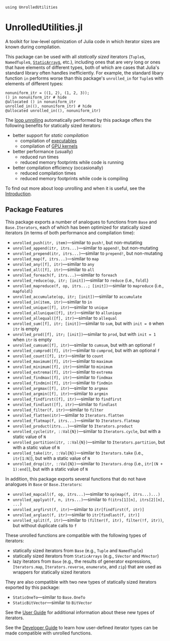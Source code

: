 ```@setup inference_test
using UnrolledUtilities
```

#  UnrolledUtilities.jl

A toolkit for low-level optimization of Julia code in which iterator sizes are
known during compilation.

This package can be used with all *statically sized* iterators (`Tuple`s,
`NamedTuple`s, [`StaticArray`s](https://github.com/JuliaArrays/StaticArrays.jl),
etc.), including ones that are very long or ones that have elements of different
types, both of which are cases that Julia's standard library often handles
inefficiently. For example, the standard libary function `in` performs worse
than this package's `unrolled_in` for `Tuple`s with elements of different types:

```@repl inference_test
nonuniform_itr = ((1, 2), (1, 2, 3));
() in nonuniform_itr # hide
@allocated () in nonuniform_itr
unrolled_in((), nonuniform_itr) # hide
@allocated unrolled_in((), nonuniform_itr)
```

The [loop unrolling](https://en.wikipedia.org/wiki/Loop_unrolling) automatically
performed by this package offers the following benefits for statically sized
iterators:
- better support for *static compilation*
  - compilation of [executables](https://github.com/tshort/StaticCompiler.jl)
  - compilation of [GPU kernels](https://github.com/JuliaGPU/CUDA.jl)
- better performance (usually)
  - reduced run times
  - reduced memory footprints while code is running
- better compilation efficiency (occasionally)
  - reduced compilation times
  - reduced memory footprints while code is compiling

To find out more about loop unrolling and when it is useful, see the
[Introduction](introduction.md).

## Package Features

This package exports a number of analogues to functions from `Base` and
`Base.Iterators`, each of which has been optimized for statically sized
iterators (in terms of both performance and compilation time):
- `unrolled_push(itr, item)`—similar to `push!`, but non-mutating
- `unrolled_append(itr, itrs...)`—similar to `append!`, but non-mutating
- `unrolled_prepend(itr, itrs...)`—similar to `prepend!`, but non-mutating
- `unrolled_map(f, itrs...)`—similar to `map`
- `unrolled_any([f], itr)`—similar to `any`
- `unrolled_all([f], itr)`—similar to `all`
- `unrolled_foreach(f, itrs...)`—similar to `foreach`
- `unrolled_reduce(op, itr; [init])`—similar to `reduce` (i.e., `foldl`)
- `unrolled_mapreduce(f, op, itrs...; [init])`—similar to `mapreduce` (i.e.,
  `mapfoldl`)
- `unrolled_accumulate(op, itr; [init])`—similar to `accumulate`
- `unrolled_in(item, itr)`—similar to `in`
- `unrolled_unique([f], itr)`—similar to `unique`
- `unrolled_allunique([f], itr)`—similar to `allunique`
- `unrolled_allequal([f], itr)`—similar to `allequal`
- `unrolled_sum([f], itr; [init])`—similar to `sum`, but with `init = 0` when
  `itr` is empty
- `unrolled_prod([f], itr; [init])`—similar to `prod`, but with `init = 1` when
  `itr` is empty
- `unrolled_cumsum([f], itr)`—similar to `cumsum`, but with an optional `f`
- `unrolled_cumprod([f], itr)`—similar to `cumprod`, but with an optional `f`
- `unrolled_count([f], itr)`—similar to `count`
- `unrolled_maximum([f], itr)`—similar to `maximum`
- `unrolled_minimum([f], itr)`—similar to `minimum`
- `unrolled_extrema([f], itr)`—similar to `extrema`
- `unrolled_findmax([f], itr)`—similar to `findmax`
- `unrolled_findmin([f], itr)`—similar to `findmin`
- `unrolled_argmax([f], itr)`—similar to `argmax`
- `unrolled_argmin([f], itr)`—similar to `argmin`
- `unrolled_findfirst([f], itr)`—similar to `findfirst`
- `unrolled_findlast([f], itr)`—similar to `findlast`
- `unrolled_filter(f, itr)`—similar to `filter`
- `unrolled_flatten(itr)`—similar to `Iterators.flatten`
- `unrolled_flatmap(f, itrs...)`—similar to `Iterators.flatmap`
- `unrolled_product(itrs...)`—similar to `Iterators.product`
- `unrolled_cycle(itr, ::Val{N})`—similar to `Iterators.cycle`, but with a
  static value of `N`
- `unrolled_partition(itr, ::Val{N})`—similar to `Iterators.partition`, but with
  a static value of `N`
- `unrolled_take(itr, ::Val{N})`—similar to `Iterators.take` (i.e., `itr[1:N]`),
  but with a static value of `N`
- `unrolled_drop(itr, ::Val{N})`—similar to `Iterators.drop` (i.e.,
  `itr[(N + 1):end]`), but with a static value of `N`

In addition, this package exports several functions that do not have analogues
in `Base` or `Base.Iterators`:
- `unrolled_mapcall(f, op, itrs...)`—similar to `op(map(f, itrs...)...)`
- `unrolled_applyat(f, n, itrs...)`—similar to `f(itrs[1][n], itrs[2][n], ...)`
- `unrolled_argfirst(f, itr)`—similar to `itr[findfirst(f, itr)]`
- `unrolled_arglast(f, itr)`—similar to `itr[findlast(f, itr)]`
- `unrolled_split(f, itr)`—similar to `(filter(f, itr), filter(!f, itr))`, but
  without duplicate calls to `f`

These unrolled functions are compatible with the following types of iterators:
- statically sized iterators from `Base` (e.g., `Tuple` and `NamedTuple`)
- statically sized iterators from `StaticArrays` (e.g., `SVector` and `MVector`)
- lazy iterators from `Base` (e.g., the results of generator expressions,
  `Iterators.map`, `Iterators.reverse`, `enumerate`, and `zip`) that are used as
  wrappers for statically sized iterators

They are also compatible with two new types of statically sized iterators
exported by this package:
- `StaticOneTo`—similar to `Base.OneTo`
- `StaticBitVector`—similar to `BitVector`

See the [User Guide](@ref "When to Use StaticOneTo and StaticBitVector") for
additional information about these new types of iterators.

See the [Developer Guide](@ref "How to Use the Interface") to learn how
user-defined iterator types can be made compatible with unrolled functions.
